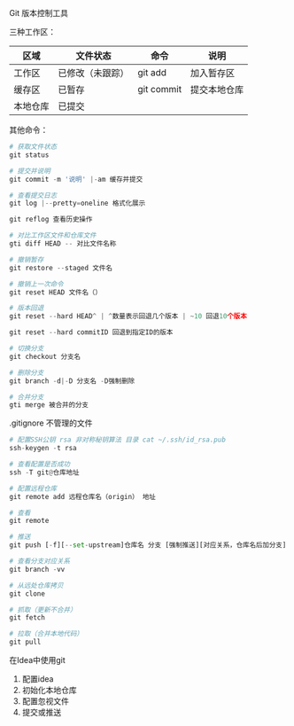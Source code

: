Git 版本控制工具

三种工作区：

| 区域   | 文件状态     | 命令         | 说明     |
| ---- | -------- | ---------- | ------ |
| 工作区  | 已修改（未跟踪） | git add    | 加入暂存区  |
| 缓存区  | 已暂存      | git commit | 提交本地仓库 |
| 本地仓库 | 已提交      |            |        |

其他命令：

``` python
# 获取文件状态
git status

# 提交并说明
git commit -m '说明' |-am 缓存并提交  

# 查看提交日志
git log |--pretty=oneline 格式化展示

git reflog 查看历史操作

# 对比工作区文件和仓库文件
gti diff HEAD -- 对比文件名称

# 撤销暂存
git restore --staged 文件名

# 撤销上一次命令
git reset HEAD 文件名（）

# 版本回退
git reset --hard HEAD^ | ^数量表示回退几个版本 | ~10 回退10个版本 

git reset --hard commitID 回退到指定ID的版本

# 切换分支
git checkout 分支名

# 删除分支
git branch -d|-D 分支名 -D强制删除

# 合并分支
gti merge 被合并的分支

```

.gitignore 不管理的文件

``` python
# 配置SSH公钥 rsa 非对称秘钥算法 目录 cat ~/.ssh/id_rsa.pub
ssh-keygen -t rsa

# 查看配置是否成功
ssh -T git@仓库地址

# 配置远程仓库
git remote add 远程仓库名（origin） 地址

# 查看
git remote

# 推送
git push [-f][--set-upstream]仓库名 分支 [强制推送][对应关系，仓库名后加分支]

# 查看分支对应关系
git branch -vv

# 从远处仓库拷贝
git clone

# 抓取（更新不合并）
git fetch 

# 拉取（合并本地代码）
git pull
```

在Idea中使用git
 1. 配置idea
 2. 初始化本地仓库
 3. 配置忽视文件
 4. 提交或推送

